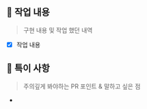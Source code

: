 ## **📌** 작업 내용

 <!-- 이미지 존재하는 경우 함께 표시 해주세요 -->

> 구현 내용 및 작업 했던 내역

- [x] 작업 내용

## 🚦 특이 사항

> 주의깊게 봐야하는 PR 포인트 & 말하고 싶은 점

-
